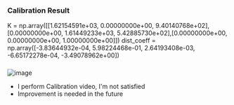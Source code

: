 ### Calibration Result
K = np.array([[1.62154591e+03, 0.00000000e+00, 9.40140768e+02],[0.00000000e+00, 1.61449233e+03, 5.42885730e+02],[0.00000000e+00, 0.00000000e+00, 1.00000000e+00]])
dist_coeff = np.array([-3.83644932e-04, 5.98224468e-01, 2.64193408e-03, -6.65172278e-04, -3.49078962e+00])

###
![image](https://github.com/andrew0416/CalibrateVideo/assets/5708754/da8d09e5-e2ab-4e75-a9fd-a6e915081251)
- I perform Calibration video, I'm not satisfied
- Improvement is needed in the future
